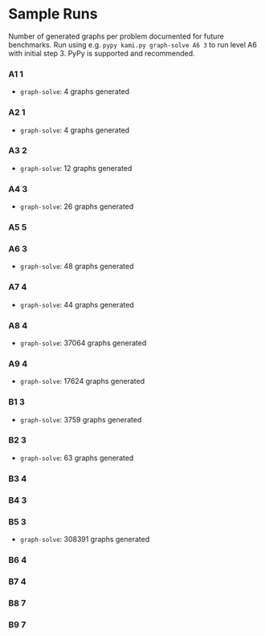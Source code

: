 # Sample Runs

Number of generated graphs per problem documented for future benchmarks.
Run using e.g. `pypy kami.py graph-solve A6 3` to run level A6 with
initial step 3. PyPy is supported and recommended.

### A1 1
* `graph-solve`: 4 graphs generated

### A2 1
* `graph-solve`: 4 graphs generated

### A3 2
* `graph-solve`: 12 graphs generated

### A4 3
* `graph-solve`: 26 graphs generated

### A5 5


### A6 3
* `graph-solve`: 48 graphs generated

### A7 4
* `graph-solve`: 44 graphs generated

### A8 4
* `graph-solve`: 37064 graphs generated

### A9 4
* `graph-solve`: 17624 graphs generated

### B1 3
* `graph-solve`: 3759 graphs generated

### B2 3
* `graph-solve`: 63 graphs generated

### B3 4

### B4 3

### B5 3
* `graph-solve`: 308391 graphs generated

### B6 4

### B7 4

### B8 7

### B9 7
